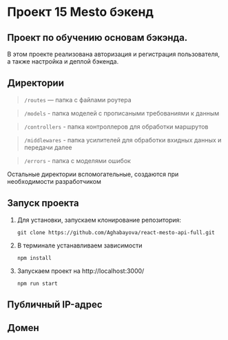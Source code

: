 # Проект 15 Mesto бэкенд

## Проект по обучению основам бэкэнда.

В этом проекте реализована авторизация и регистрация пользователя, а также настройка и деплой бэкенда.

## Директории

> `/routes` — папка с файлами роутера

> `/models` - папка моделей с прописаными требованиями к данным

> `/controllers` - папка контроллеров для обработки маршрутов 

> `/middlewares` - папка усилителей для обработки вхидных данных и передачи далее

> `/errors` - папка с моделями ошибок
  
Остальные директории вспомогательные, создаются при необходимости разработчиком

## Запуск проекта

1. Для установки, запускаем клонирование репозитория:
    ```
    git clone https://github.com/Aghabayova/react-mesto-api-full.git
    ```

2. В терминале устанавливаем зависимости
    ```
    npm install
    ```

3. Запускаем проект на http://localhost:3000/
    ```
    npm run start  
    ```

## Публичный IP-адрес

## Домен




